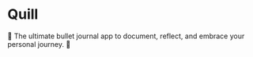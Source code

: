 # Quill

📖 The ultimate bullet journal app to document, reflect, and embrace your personal journey. 🚀
